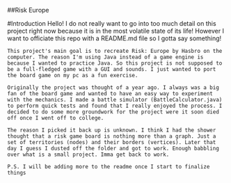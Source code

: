 ##Risk Europe

#Introduction
	Hello! I do not really want to go into too much detail on this project right now because it is in the most volatile state of its life! However I want to officiate this repo with a README.md file so I gotta say something!

	This project's main goal is to recreate Risk: Europe by Hasbro on the computer. The reason I'm using Java instead of a game engine is because I wanted to practice Java. So this project is not supposed to be a full-fledged game with a GUI and sounds. I just wanted to port the board game on my pc as a fun exercise.

	Originally the project was thought of a year ago. I always was a big fan of the board game and wanted to have an easy way to experiment with the mechanics. I made a battle simulator (BattleCalculator.java) to perform quick tests and found that I really enjoyed the process. I decided to do some more groundwork for the project were it soon died off once I went off to college.

	The reason I picked it back up is unknown. I think I had the shower thought that a risk game board is nothing more than a graph. Just a set of territories (nodes) and their borders (vertices). Later that day I guess I dusted off the folder and got to work. Enough babbling over what is a small project. Imma get back to work.

	P.S. I will be adding more to the readme once I start to finalize things

